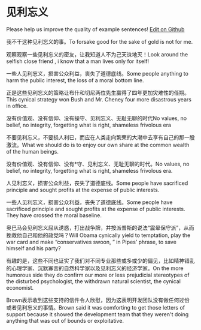 # 见利忘义

Please help us improve the quality of example sentences! [Edit on Github](https://github.com/jiyushe/jiyu-example-sentence-source/blob/main/chinese/jianliwangyi.md)

<p><span class="chinese">我不干这种见利忘义的事。</span><span class="english">To forsake good for the sake of gold is not for me.</span></p>

<p><span class="chinese">观察观察一些见利忘义的密友，让我知道人不为己天诛地灭！</span><span class="english">Look around the selfish close friend , i know that a man lives only for itself!</span></p>

<p><span class="chinese">一些人见利忘义，损害公众利益，丧失了道德底线。</span><span class="english">Some people anything to harm the public interest, the loss of a moral bottom line.</span></p>

<p><span class="chinese">正是这些见利忘义的策略让布什和切尼两位先生赢得了四年更加灾难性的任期。</span><span class="english">This cynical strategy won Bush and Mr. Cheney four more disastrous years in office.</span></p>

<p><span class="chinese">没有价值观、没有信仰、没有操守、见利忘义、无耻无聊的时代</span><span class="english">No values, no belief, no integrity, forgetting what is right, shameless frivolous era</span></p>

<p><span class="chinese">不要见利忘义，不要损人利已，而应在人类走向繁荣的大潮中去享有自己的那一股激流。</span><span class="english">What we should do is to enjoy our own share at the common wealth of the human beings.</span></p>

<p><span class="chinese">没有价值观、没有信仰、没有*守、见利忘义、无耻无聊的时代。</span><span class="english">No values, no belief, no integrity, forgetting what is right, shameless frivolous era.</span></p>

<p><span class="chinese">人见利忘义，损害公众利益，丧失了道德底线。</span><span class="english">Some people have sacrificed principle and sought profits at the expense of public interests.</span></p>

<p><span class="chinese">一些人见利忘义，损害公众利益，丧失了道德底线。</span><span class="english">Some people have sacrificed principle and sought profits at the expense of public interests. They have crossed the moral baseline.</span></p>

<p><span class="chinese">奥巴马会见利忘义屈从诱惑，打出战争牌，并按派普斯的说法“震晕保守派”，从而挽救他自己和他的政党吗？</span><span class="english">Will Obama cynically yield to temptation, play the war card and make “conservatives swoon, ” in Pipes’ phrase, to save himself and his party?</span></p>

<p><span class="chinese">有趣的是，这些不同也证实了我们对不同专业那些或多或少的偏见，比如精神错乱的心理学家、沉默寡言的自然科学家以及见利忘义的经济学家。</span><span class="english">On the more humorous side they do confirm our more or less prejudicial stereotypes of the disturbed psychologist, the withdrawn natural scientist, the cynical economist.</span></p>

<p><span class="chinese">Brown表示收到这些支持的信件令人欣慰，因为这表明开发团队没有做任何过份或者见利忘义的事情。</span><span class="english">Brown said it was comforting to get those letters of support because it showed the development team that they weren't doing anything that was out of bounds or exploitative.</span></p>

